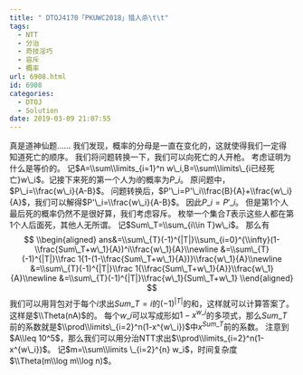 ```yaml
---
title: " DTOJ4170「PKUWC2018」猎人杀\t\t"
tags:
  - NTT
  - 分治
  - 奇技淫巧
  - 容斥
  - 概率
url: 6908.html
id: 6908
categories:
  - DTOJ
  - Solution
date: 2019-03-09 21:07:55
---
```


真是道神仙题…… 我们发现，概率的分母是一直在变化的，这就使得我们一定得知道死亡的顺序。 我们将问题转换一下，我们可以向死亡的人开枪。 考虑证明为什么是等价的。 记$A=\\sum\\limits_{i=1}^n w\_i,B=\\sum\\limits\_{i已经死亡}w\_i$。记接下来死的第一个人为$i$的概率为$P\_i$。 原问题中，$P\_i=\\frac{w\_i}{A-B}$。 问题转换后，$P'\_i=P'\_i\\frac{B}{A}+\\frac{w\_i}{A}$，我们可以解得$P'\_i=\\frac{w\_i}{A-B}$。 因此$P\_i=P'\_i$。 但是第$1$个人最后死的概率仍然不是很好算，我们考虑容斥。 枚举一个集合$T$表示这些人都在第$1$个人后面死，其他人无所谓。 记$Sum\_T=\\sum_{i\\in T}w\_i$。 那么有 $$ \\begin{aligned} ans&=\\sum\_{T}(-1)^{|T|}\\sum_{i=0}^{\\infty}(1-\\frac{Sum\_T+w\_1}{A})^i\\frac{w\_1}{A}\\newline &=\\sum\_{T}(-1)^{|T|}\\frac 1{1-(1-\\frac{Sum\_T+w\_1}{A})}\\frac{w\_1}{A}\\newline &=\\sum\_{T}(-1)^{|T|}\\frac 1{\\frac{Sum\_T+w\_1}{A}}\\frac{w\_1}{A}\\newline &=\\sum\_{T}(-1)^{|T|}\\frac{w\_1}{Sum\_T+w\_1} \\end{aligned} $$ 我们可以用背包对于每个$i$求出$Sum\_T=i$的$(-1)^{|T|}$的和，这样就可以计算答案了。 这样是$\\Theta(nA)$的。 每个$w\_i​$可以写成形如$1-x^{w\_i}​$的多项式，那么$Sum\_T​$前的系数就是$\\prod\\limits\_{i=2}^n(1-x^{w\_i})​$中$x^{Sum\_T}​$前的系数。 注意到$A\\leq 10^5$，那么我们可以用分治NTT求出$\\prod\\limits_{i=2}^n(1-x^{w\_i})$。 记$m=\\sum\\limits \_{i=2}^{n} w_i$，时间复杂度$\\Theta(m\\log m\\log n)$。